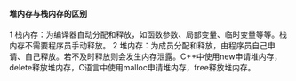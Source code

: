 #### 堆内存与栈内存的区别

1 栈内存：为编译器自动分配和释放，如函数参数、局部变量、临时变量等等。栈内存不需要程序员手动释放。
2 堆内存：为成员分配和释放，由程序员自己申请、自己释放。若不及时释放则会发生内存泄露。C++中使用new申请堆内存，delete释放堆内存，C语言中使用malloc申请堆内存，free释放堆内存。